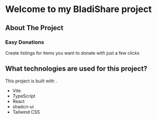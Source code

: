 # Welcome to my BladiShare project
## About The Project
  ### Easy Donations
Create listings for items you want to donate with just a few clicks
## What technologies are used for this project?
This project is built with .

- Vite
- TypeScript
- React
- shadcn-ui
- Tailwind CSS
